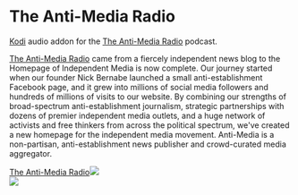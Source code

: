 The Anti-Media Radio
=============================

<a href="www.kodi.tv">Kodi</a> audio addon for the <a href="http://www.theantimedia.com/radio">The Anti-Media Radio</a> podcast.<br>

<a href="http://www.theantimedia.com/radio">The Anti-Media Radio</a> came from a fiercely independent news blog to the Homepage of Independent Media is now complete. Our journey started when our founder Nick Bernabe launched a small anti-establishment Facebook page, and it grew into millions of social media followers and hundreds of millions of visits to our website. By combining our strengths of broad-spectrum anti-establishment journalism, strategic partnerships with dozens of premier independent media outlets, and a huge network of activists and free thinkers from across the political spectrum, we've created a new homepage for the independent media movement. Anti-Media is a non-partisan, anti-establishment news publisher and crowd-curated media aggregator.<br>

<a href="http://ucy.tv/TAMR">The Anti-Media Radio<img src="http://www.ucy.tv/uploads/images/TAMRiTunes.png"/><br>
<a href="http://www.kodi.tv"><img src="https://kodi.tv/sites/default/files/page/field_image/about--devices.jpg">
